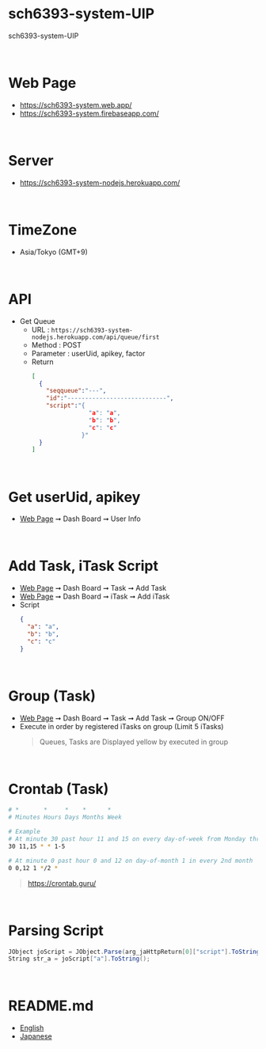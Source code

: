 # sch6393-system-UIP
sch6393-system-UIP

<br>

# Web Page
* https://sch6393-system.web.app/
* https://sch6393-system.firebaseapp.com/

<br>

# Server
* https://sch6393-system-nodejs.herokuapp.com/

<br>

# TimeZone
* Asia/Tokyo (GMT+9)

<br>

# API
* Get Queue 
  * URL : `https://sch6393-system-nodejs.herokuapp.com/api/queue/first`
  * Method : POST
  * Parameter : userUid, apikey, factor
  * Return
    ```JSON
    [
      {
        "seqqueue":"---",
        "id":"----------------------------",
        "script":"{
                    "a": "a",
                    "b": "b",
                    "c": "c"
                  }"
      }
    ]
    ```

<br>

# Get userUid, apikey
* [Web Page](#Web-Page) ➞ Dash Board ➞ User Info

<br>

# Add Task, iTask Script
* [Web Page](#Web-Page) ➞ Dash Board ➞ Task ➞ Add Task
* [Web Page](#Web-Page) ➞ Dash Board ➞ iTask ➞ Add iTask
* Script
  ```JSON
  {
    "a": "a",
    "b": "b",
    "c": "c"
  }
  ```

<br>

# Group (Task)
* [Web Page](#Web-Page) ➞ Dash Board ➞ Task ➞ Add Task ➞ Group ON/OFF
* Execute in order by registered iTasks on group (Limit 5 iTasks)
  >Queues, Tasks are Displayed yellow by executed in group

<br>

# Crontab (Task)
```sh
# *       *     *    *      *
# Minutes Hours Days Months Week

# Example
# At minute 30 past hour 11 and 15 on every day-of-week from Monday through Friday
30 11,15 * * 1-5

# At minute 0 past hour 0 and 12 on day-of-month 1 in every 2nd month
0 0,12 1 */2 *
```
>https://crontab.guru/

<br>

# Parsing Script
```C#
JObject joScript = JObject.Parse(arg_jaHttpReturn[0]["script"].ToString());
String str_a = joScript["a"].ToString();
```

<br>

# README.md
* [English](README.md)
* [Japanese](README_JP.md)
